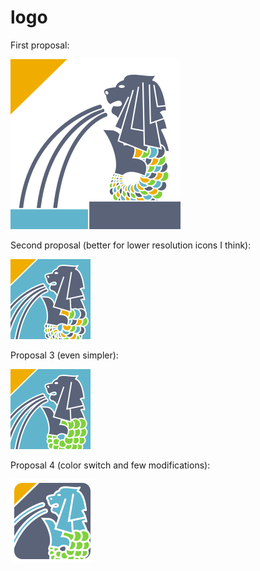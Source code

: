 # logo

First proposal:

![logo1][logo1]

Second proposal (better for lower resolution icons I think):

![logo2][logo2]

Proposal 3 (even simpler):

![logo3][logo3]

Proposal 4 (color switch and few modifications):

![logo4][logo4]

[logo1]: logo1/elm_sg.png
[logo2]: logo2/elm_sg_low_res.png
[logo3]: logo3/elm_sg_low_res.png
[logo4]: logo4/elm_sg_low_res.png
